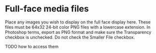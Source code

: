 # Full-face media files

Place any images you wish to display on the full face display here. These files must be 64x32 24-bit color PNG files with a lowercase extension. In Photoshop terms, export as PNG format and make sure the Transparency checkbox is unchecked. Do not check the Smaller File checkbox.

TODO how to access them
